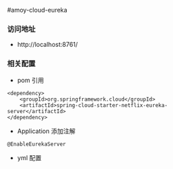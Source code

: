 #amoy-cloud-eureka

### 访问地址

- http://localhost:8761/


### 相关配置

- pom 引用
```
<dependency>
    <groupId>org.springframework.cloud</groupId>
    <artifactId>spring-cloud-starter-netflix-eureka-server</artifactId>
</dependency>
```

- Application 添加注解
```
@EnableEurekaServer
```

- yml 配置
```

```